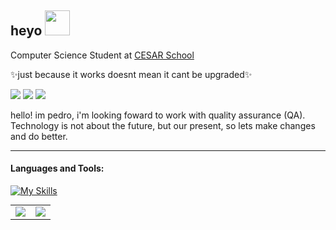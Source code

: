 ## heyo <img src="https://c.tenor.com/nHBgEK6zEQMAAAAj/cat-gray.gif" width="40">

Computer Science Student at [CESAR School](https://www.cesar.school/) 

✨just because it works doesnt mean it cant be upgraded✨


  <a href="https://www.linkedin.com/in/pedro-vieira-733151234/" target="_blank"><img src="https://img.shields.io/badge/-LinkedIn-%230077B5?style=for-the-badge&logo=linkedin&logoColor=white" target="_blank"></a> 
  <a href = "mailto:pevscc@gmail.com"><img src="https://img.shields.io/badge/-Gmail-%23333?style=for-the-badge&logo=gmail&logoColor=white" target="_blank"></a>
  <a href="https://steamcommunity.com/profiles/76561198355975616/" target="_blank"><img src="https://img.shields.io/badge/steam-%23000000.svg?style=for-the-badge&logo=steam&logoColor=white" target="_blank"></a> 


hello! im pedro, i'm looking foward to work with quality assurance (QA).
Technology is not about the future, but our present, so lets make changes and do better.

---

#### Languages and Tools:

[![My Skills](https://skills.thijs.gg/icons?i=py,c,cpp,git,figma&theme=dark)](https://skills.thijs.gg)

<table align="center" style="margin: 0px auto;">
  <tr>
      <td><img src ="https://github-readme-stats.vercel.app/api?username=PedroEVieira&show_icons=true&count_private=true&theme=onedark&hide_border=true,contribs&bg_color=00000000"></td>
      <td><img src ="https://github-readme-stats.vercel.app/api/top-langs/?username=PedroEVieira&layout=compact&hide_border=true&theme=onedark&bg_color=00000000&hide=html"></td>
  </tr>   
</table>
